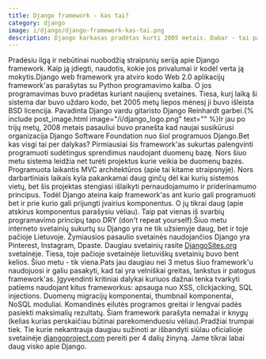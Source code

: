```yaml
---
title: Django framework - kas tai?
category: django
image: i/django/django-framework-kas-tai.png
description: Django karkasas pradėtas kurti 2005 metais. Dabar - tai pats populiariausias Python web frameworkas. Kas tai ir kam to reikia?
---
```


Pradėsiu ilgą ir nebūtinai nuobodžią straipsnių seriją apie Django framework. Kaip ją įdiegti, naudotis, kokie jos privalumai ir kodėl verta ją mokytis.Django web framework yra atviro kodo Web 2.0 aplikacijų framework'as parašytas su Python programavimo kalba. O jos programavimas buvo pradėtas kuriant naujienų svetaines. Tiesa, kurį laiką ši sistema dar buvo uždaro kodo, bet 2005 metų liepos mėnesį ji buvo išleista BSD licencija. Pavadinta Django vardu gitaristo Django Reinhardt garbei.{% include post_image.html image="/i/django_logo.png" text="" %}Ir jau po trijų metų, 2008 metais pasauliui buvo pranešta kad naujai susikūrusi organizacija Django Software Foundation nuo šiol programuos Django.Bet kas visgi tai per dalykas? Pirmiausiai šis framework'as sukurtas palengvinti programuoti sudėtingus sprendimus naudojant duomenų bazę. Nors šiuo metu sistema leidžia net turėti projektus kurie veikia be duomenų bazės. Programuota laikantis MVC architektūros (apie tai kitame straipsnyje). Nors darbartiniais laikais kyla pakankamai daug ginčų dėl kai kurių sistemos vietų, bet šis projektas stengiasi išlaikyti pernaudojamumo ir priderinamumo principus. Todėl Django ateina kaip framework'as ant kurio gali programuoti bet ir prie kurio gali prijungti įvairius komponentus. O jų tikrai daug (apie atskirus komponentus parašysiu vėliau). Taip pat vienas iš svarbių programavimo principų tapo DRY (don't repeat yourself).Šiuo metu interneto svetainių sukurtų su Django yra ne tik užsienyje daug, bet ir toje pačioje Lietuvoje. Žymiausios pasaulio svetainės naudojančios Django yra Pinterest, Instagram, Dpaste. Daugiau svetainių rasite [DjangoSites.org](http://djangosites.org) svetainėje. Tiesa, toje pačioje svetainėje lietuviškų svetainių buvo bent kelios. Šiuo metu - tik viena.Pats jau daugiau nei 3 metus šiuo framework'u naudojuosi ir galiu pasakyti, kad tai yra velniškai greitas, lankstus ir patogus framework'as. Įgyvendinti kritiniai dalykai kuriuos dažnai tenka tvarkyti patiems naudojant kitus frameworkus: apsauga nuo XSS, clickjacking, SQL injections. Duomenų migracijų komponentai, thumbnail komponentai, NoSQL moduliai. Komandinės eilutės programos greitai ir lengvai padės pasiekti maksimalių rezultatų. Šiam framework parašyta nemažai ir knygų (kelias kurias perskaičiau būtinai parekomenduosiu vėliau).Pradžiai trumpai tiek. Tie kurie nekantrauja daugiau sužinoti ar išbandyti siūlau oficialioje svetainėje [djangoproject.com](http://djangoproject.com) pereiti per 4 dalių žinyną. Jame tikrai labai daug visko apie Django.